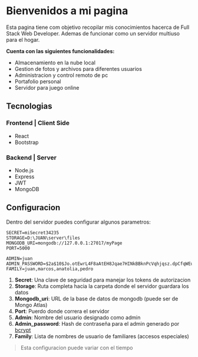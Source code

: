 # Bienvenidos a mi pagina
Esta pagina tiene com objetivo recopilar mis conocimientos hacerca de Full Stack Web Developer.
Ademas de funcionar como un servidor multiuso para el hogar.

**Cuenta con las siguientes funcionalidades:**
 - Almacenamiento en la nube local
 - Gestion de fotos y archivos para diferentes usuarios
 - Administracion y control remoto de pc
 - Portafolio personal
 - Servidor para juego online

## Tecnologias

###  Frontend | Client Side
 - React
 - Bootstrap

###  Backend | Server
 - Node.js
 - Express
 - JWT
 - MongoDB

## Configuracion
Dentro del servidor puedes configurar algunos parametros:

    SECRET=miSecret34235
    STORAGE=D:\JUAN\server\files
    MONGODB_URI=mongodb://127.0.0.1:27017/myPage
    PORT=5000

    ADMIN=juan
    ADMIN_PASSWORD=$2a$10$Jo.otEwrL4F8aAtEH8Jqae7HINkBBknPcVqhjqsz.dpCfqWEuF..y
    FAMILY=juan,marcos,anatolia,pedro

 1. **Secret**: Una clave de seguridad para manejar los tokens de autorizacion
 2. **Storage**: Ruta completa hacia la carpeta donde el servidor guardara los datos
 3. **Mongodb_uri**: URL de la base de datos de mongodb (puede ser de Mongo Atlas)
 4. **Port**: Puerdo donde correra el servidor
 5. **Admin**: Nombre del usuario designado como admin
 6. **Admin_password**: Hash de contraseña para el admin generado por [bcrypt](https://bcrypt.online/)
 7. **Family**: Lista de nombres de usuario de familiares (accesos especiales)

> Esta configuracion puede variar con el tiempo
